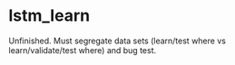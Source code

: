 # lstm_learn
 
Unfinished. Must segregate data sets (learn/test where vs learn/validate/test where) and bug test.
